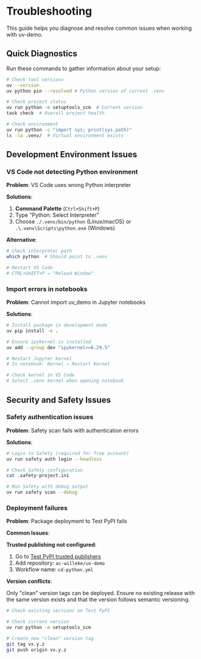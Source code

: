 # Troubleshooting

This guide helps you diagnose and resolve common issues when working with uv-demo.

## Quick Diagnostics

Run these commands to gather information about your setup:

```bash
# Check tool versions
uv --version
uv python pin --resolved # Python version of current .venv

# Check project status
uv run python -m setuptools_scm  # Current version
task check  # Overall project health

# Check environment
uv run python -c "import sys; print(sys.path)"
ls -la .venv/  # Virtual environment exists
```

## Development Environment Issues

### VS Code not detecting Python environment

**Problem**: VS Code uses wrong Python interpreter

**Solutions**:
1. **Command Palette** (`Ctrl+Shift+P`)
2. Type "Python: Select Interpreter"
3. Choose `./.venv/bin/python` (Linux/macOS) or `.\.venv\Scripts\python.exe` (Windows)

**Alternative**:
```bash
# Check interpreter path
which python  # Should point to .venv

# Restart VS Code
# CTRL+SHIFT+P → "Reload Window"
```

### Import errors in notebooks

**Problem**: Cannot import uv_demo in Jupyter notebooks

**Solutions**:
```bash
# Install package in development mode
uv pip install -e .

# Ensure ipykernel is installed
uv add --group dev "ipykernel>=6.29.5"

# Restart Jupyter kernel
# In notebook: Kernel → Restart Kernel

# Check kernel in VS Code
# Select .venv kernel when opening notebook
```

## Security and Safety Issues

### Safety authentication issues

**Problem**: Safety scan fails with authentication errors

**Solutions**:
```bash
# Login to Safety (required for free account)
uv run safety auth login --headless

# Check Safety configuration
cat .safety-project.ini

# Run Safety with debug output
uv run safety scan --debug
```

### Deployment failures

**Problem**: Package deployment to Test PyPI fails

**Common Issues**:

**Trusted publishing not configured**:
1. Go to [Test PyPI trusted publishers](https://test.pypi.org/manage/account/publishing/)
2. Add repository: `ac-willeke/uv-demo`
3. Workflow name: `cd-python.yml`

**Version conflicts**:

Only "clean" version tags can be deployed. Ensure no existing release with the same version exists and that the version follows semantic versioning.

```bash
# Check existing versions on Test PyPI

# Check current version
uv run python -m setuptools_scm

# Create new "clean" version tag
git tag vx.y.z
git push origin vx.y.z
```
